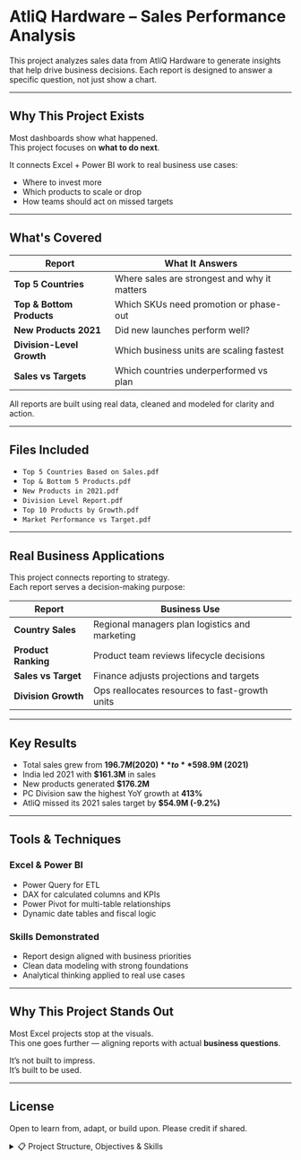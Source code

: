 
# AtliQ Hardware – Sales Performance Analysis

This project analyzes sales data from AtliQ Hardware to generate insights that help drive business decisions. Each report is designed to answer a specific question, not just show a chart.

---

## Why This Project Exists

Most dashboards show what happened.  
This project focuses on **what to do next**.

It connects Excel + Power BI work to real business use cases:
- Where to invest more
- Which products to scale or drop
- How teams should act on missed targets

---

## What's Covered

| Report | What It Answers |
|--------|------------------|
| **Top 5 Countries** | Where sales are strongest and why it matters |
| **Top & Bottom Products** | Which SKUs need promotion or phase-out |
| **New Products 2021** | Did new launches perform well? |
| **Division-Level Growth** | Which business units are scaling fastest |
| **Sales vs Targets** | Which countries underperformed vs plan |

All reports are built using real data, cleaned and modeled for clarity and action.

---

## Files Included

- `Top 5 Countries Based on Sales.pdf`  
- `Top & Bottom 5 Products.pdf`  
- `New Products in 2021.pdf`  
- `Division Level Report.pdf`  
- `Top 10 Products by Growth.pdf`  
- `Market Performance vs Target.pdf`

---

## Real Business Applications

This project connects reporting to strategy.  
Each report serves a decision-making purpose:

| Report | Business Use |
|--------|--------------|
| **Country Sales** | Regional managers plan logistics and marketing |
| **Product Ranking** | Product team reviews lifecycle decisions |
| **Sales vs Target** | Finance adjusts projections and targets |
| **Division Growth** | Ops reallocates resources to fast-growth units |

---

## Key Results

- Total sales grew from **$196.7M (2020)** to **$598.9M (2021)**
- India led 2021 with **$161.3M** in sales
- New products generated **$176.2M**
- PC Division saw the highest YoY growth at **413%**
- AtliQ missed its 2021 sales target by **$54.9M (-9.2%)**

---

## Tools & Techniques

### Excel & Power BI
- Power Query for ETL
- DAX for calculated columns and KPIs
- Power Pivot for multi-table relationships
- Dynamic date tables and fiscal logic

### Skills Demonstrated
- Report design aligned with business priorities
- Clean data modeling with strong foundations
- Analytical thinking applied to real use cases

---

## Why This Project Stands Out

Most Excel projects stop at the visuals.  
This one goes further — aligning reports with actual **business questions**.

It’s not built to impress.  
It’s built to be used.

---

## License

Open to learn from, adapt, or build upon. Please credit if shared.


<details>
<summary>📋 Project Structure, Objectives & Skills</summary>

---

### Sales Report

**Project Objectives:**
- Create a Customer Performance Report  
- Compare Market Performance vs Sales Targets  

**Purpose:**  
Help businesses monitor and evaluate sales activities.

**Why it Matters:**  
Identify sales patterns and track KPIs.

**Business Use:**  
- Determine customer discounts  
- Support negotiations  
- Identify expansion opportunities

---

### Technical Skills Demonstrated

- ETL process using Power Query  
- Generating dynamic date tables  
- Data modeling in Power Pivot  
- Merging external datasets into the model  
- DAX for calculated columns and KPIs  

---

### Soft Skills Applied

- Deep understanding of sales reports  
- Empathetic report design for business users  
- Optimization and fine-tuning of reporting logic  
- Systematic, structured approach to report building  

</details>
